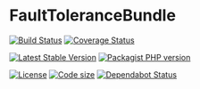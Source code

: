 FaultToleranceBundle
============

[![Build Status](https://travis-ci.com/Adgoal/FaultToleranceBundle.svg?branch=master)](https://travis-ci.com/Adgoal/FaultToleranceBundle)
[![Coverage Status](https://coveralls.io/repos/github/Adgoal/FaultToleranceBundle/badge.svg?branch=master)](https://coveralls.io/github/Adgoal/FaultToleranceBundle?branch=master)

[![Latest Stable Version](https://img.shields.io/packagist/v/adgoal-common/fault-folerance-bundle.svg)](https://packagist.org/packages/adgoal-common/fault-folerance-bundle)
[![Packagist PHP version](https://img.shields.io/packagist/php-v/adgoal-common/fault-folerance-bundle.svg)](https://packagist.org/packages/adgoal-common/fault-folerance-bundle)



[![License](https://img.shields.io/github/license/Adgoal/FaultToleranceBundle.svg)](https://github.com/Adgoal/FaultToleranceBundle)
[![Code size](https://img.shields.io/github/languages/code-size/Adgoal/FaultToleranceBundle.svg)](https://github.com/Adgoal/FaultToleranceBundle)
[![Dependabot Status](https://api.dependabot.com/badges/status?host=github&repo=Adgoal/FaultToleranceBundle)](https://dependabot.com)
